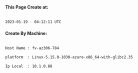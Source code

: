 
   
#### This Page Create at:

```bash

2023-01-19 - 04:12:11 UTC

```

#### Create By Machine:

```bash

Host Name : fv-az306-784

platform  : Linux-5.15.0-1030-azure-x86_64-with-glibc2.35

Ip Local  : 10.1.0.88

```

